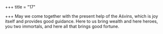 +++
title = "17"

+++
May we come together with the present help of the Aśvins, which is joy  itself and provides good guidance.
Here to us bring wealth and here heroes, you two immortals, and here  all that brings good fortune.